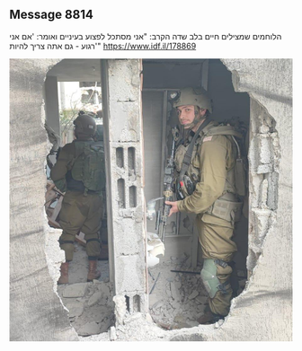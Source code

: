 ## Message 8814

הלוחמים שמצילים חיים בלב שדה הקרב:
"אני מסתכל לפצוע בעיניים ואומר: 'אם אני רגוע - גם אתה צריך להיות'"
https://www.idf.il/178869

![Photo](8814/8814_photo.jpg)
